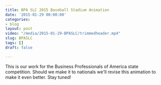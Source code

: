 ```yaml
---
title: BPA SLC 2015 Baseball Stadium Animation
date: '2015-01-29 00:00:00'
categories:
- blog
layout: post
video: "/media/2015-01-29-BPASLC/trimmedheader.mp4"
slug: BPASLC
tags: []
draft: false

---
```

This is our work for the Business Professionals of America state competition. Should we make it to nationals we'll revise this animation to make it even better. Stay tuned!

<div itemscope itemtype="http://schema.org/VideoObject"><meta itemprop="name" content="shortdraft.mp4" /><meta itemprop="description" content="This is our work for the Business Professionals of America state competition. Should we make it to nationals we'll revise this animation to make it even better. Stay tuned!" /><meta itemprop="thumbnailUrl" content="http://content.jwplatform.com/thumbs/9VxUpL08-640.jpg" /><meta itemprop="contentUrl" content="http://content.jwplatform.com/videos/9VxUpL08-JMvVkLus.mp4" /><script type="application/javascript" src="//content.jwplatform.com/players/9VxUpL08-fItgGBXc.js"></script></div>
